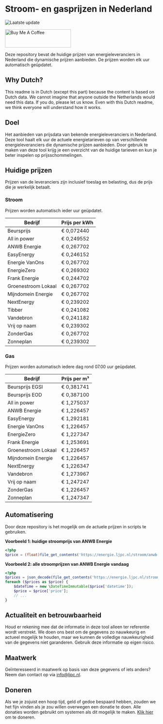 # Stroom- en gasprijzen in Nederland

![Laatste update](https://img.shields.io/badge/laatste%20update-2024--10--04%2014%3A00%20CET-brightgreen)

<a href="https://www.buymeacoffee.com/Lars-" target="_blank"><img src="https://cdn.buymeacoffee.com/buttons/v2/default-orange.png" alt="Buy Me A Coffee" height="60" style="height: 60px !important;width: 217px !important;" ></a>

Deze repository bevat de huidige prijzen van energieleveranciers in Nederland die dynamische prijzen aanbieden. De prijzen worden elk uur automatisch geüpdatet.

## Why Dutch?

This readme is in Dutch (except this part) because the content is based on Dutch data. We cannot imagine that anyone outside the Netherlands would need this data. If you do, please let us know. Even with this Dutch readme, we think
everyone will understand how it works.

## Doel

Het aanbieden van prijsdata van bekende energieleveranciers in Nederland. Deze tool haalt elk uur de actuele energietarieven op van verschillende energieleveranciers die dynamische prijzen aanbieden. Door gebruik te maken van deze tool
krijg je een overzicht van de huidige tarieven en kun je beter inspelen op prijsschommelingen.

## Huidige prijzen

Prijzen van de leveranciers zijn inclusief toeslag en belasting, dus de prijs die je werkelijk betaalt.

### Stroom

Prijzen worden automatisch ieder uur geüpdatet.

 Bedrijf | Prijs per kWh 
---------|---------------
Beursprijs | € 0,072440
All in power | € 0,249552
ANWB Energie | € 0,267702
EasyEnergy | € 0,246152
Energie VanOns | € 0,267702
EnergieZero | € 0,269302
Frank Energie | € 0,244702
Groenestroom Lokaal | € 0,267702
Mijndomein Energie | € 0,267702
NextEnergy | € 0,239202
Tibber | € 0,241082
Vandebron | € 0,241182
Vrij op naam | € 0,239302
ZonderGas | € 0,267702
Zonneplan | € 0,239302


### Gas

Prijzen worden automatisch iedere dag rond 07.00 uur geüpdatet.

 Bedrijf | Prijs per m³ 
---------|--------------
Beursprijs EGSI | € 0,381741
Beursprijs EOD | € 0,387100
All in power | € 1,275037
ANWB Energie | € 1,226457
EasyEnergy | € 1,292181
Energie VanOns | € 1,226457
EnergieZero | € 1,227347
Frank Energie | € 1,253691
Groenestroom Lokaal | € 1,226457
Mijndomein Energie | € 1,226457
NextEnergy | € 1,226347
Vandebron | € 1,273967
Vrij op naam | € 1,247247
ZonderGas | € 1,226457
Zonneplan | € 1,247347


## Automatisering

Door deze repository is het mogelijk om de actuele prijzen in scripts te gebruiken.

**Voorbeeld 1: huidige stroomprijs van ANWB Energie**

```php
<?php
$price = (float)file_get_contents('https://energie.ljpc.nl/stroom/anwb-energie-nu.txt');

```

**Voorbeeld 2: alle stroomprijzen van ANWB Energie vandaag**

```php
<?php
$prices = json_decode(file_get_contents('https://energie.ljpc.nl/stroom/all-in-power-vandaag.json'),true);
foreach ($prices as $price) {
    $dateTime = new \DateTimeImmutable($price['datetime']);
    $price = $price['price'];
    // ...
}
```

## Actualiteit en betrouwbaarheid

Houd er rekening mee dat de informatie in deze tool alleen ter referentie wordt verstrekt. We doen ons best om de gegevens zo nauwkeurig en actueel mogelijk te houden, maar we kunnen de volledige nauwkeurigheid van de gegevens niet
garanderen. Gebruik deze informatie op eigen risico.

## Maatwerk

Geïnteresseerd in maatwerk op basis van deze gegevens of iets anders? Neem dan contact op
via [info@ljpc.nl](mailto:info@ljpc.nl?subject=Energie%20prijzen).

## Doneren

Als we je zojuist een hoop tijd, geld of gedoe bespaard hebben, zouden we het fijn vinden als je zou willen overwegen een
donatie te doen. Alle donaties worden gebruikt om systemen als dit mogelijk te
maken. [Klik hier](https://www.buymeacoffee.com/Lars-) om te doneren.
